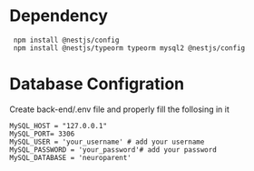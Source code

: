 # Dependency

```
 npm install @nestjs/config
 npm install @nestjs/typeorm typeorm mysql2 @nestjs/config

```

# Database Configration

Create back-end/.env file and properly fill the follosing in it
```
MySQL_HOST = "127.0.0.1"
MySQL_PORT= 3306
MySQL_USER = 'your_username' # add your username
MySQL_PASSWORD = 'your_password'# add your password
MySQL_DATABASE = 'neuroparent'
```
